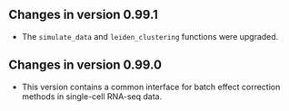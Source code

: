 ## Changes in version 0.99.1

-   The `simulate_data` and `leiden_clustering` functions were upgraded.

## Changes in version 0.99.0

-   This version contains a common interface for batch effect correction methods in single-cell RNA-seq data.

